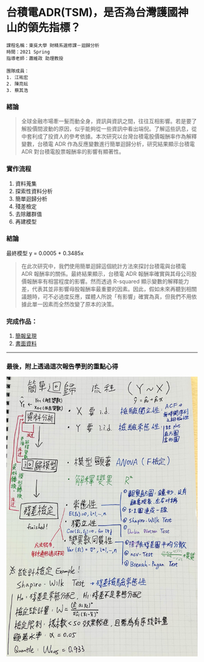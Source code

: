 # 台積電ADR(TSM)，是否為台灣護國神山的領先指標？

```
課程名稱：東吳大學 財精系選修課－迴歸分析
時間：2021 Spring
指導老師：蕭維政 助理教授

團隊成員：
1. 江祐宏
2. 陳亮妘
3. 蔡其浩
```
### 緒論
> 全球金融市場牽一髮而動全身，資訊與資訊之間，往往互相影響。若是要了解股價間波動的原因，似乎能夠從一些資訊中看出端倪。了解這些訊息，從中套利成了投資人的參考依據。本次研究以台灣台積電股價報酬率作為解釋變數，台積電 ADR 作為反應變數進行簡單迴歸分析，研究結果顯示台積電 ADR 對台積電股票報酬率的影響有顯著性。


### 實作流程

1. 資料蒐集
2. 探索性資料分析
3. 簡單迴歸分析
4. 殘差檢定
5. 去除離群值
6. 再建模型


### 結論
最終模型 y = 0.0005 + 0.3485x
> 在此次研究中，我們使用簡單迴歸這個統計方法來探討台積電與台積電 ADR 報酬率的關係。最終結果顯示，台積電 ADR 報酬率確實與其母公司股價報酬率有相當程度的影響。然而透過 R-squared 顯示變數的解釋能力差，代表其並非影響母股報酬率最重要的因素。因此，假如未來再聽到相關議題時，可不必過度反應，媒體人所說「有影響」確實為真，但我們不用依據此單一因素而全然改變了原本的決策。


### 完成作品：
1. [簡報呈現](https://docs.google.com/presentation/d/1-PuX-PhRuA_fpbkmHxMwq7XdjgAcatWn8nIDYwPS3IE/edit?usp=sharing)
2. [書面資料](Result/迴歸分析_書面資料.pdf)


---

### 最後，附上透過這次報告學到的重點心得

![流程筆記](Resource/簡單迴歸筆記.jpeg)
